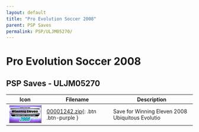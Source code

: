 ```yaml
---
layout: default
title: "Pro Evolution Soccer 2008"
parent: PSP Saves
permalink: PSP/ULJM05270/
---
```

# Pro Evolution Soccer 2008

## PSP Saves - ULJM05270

| Icon | Filename | Description |
|------|----------|-------------|
| ![Pro Evolution Soccer 2008](ICON0.PNG) | [00001242.zip](00001242.zip){: .btn .btn-purple } | Save for Winning Eleven 2008 Ubiquitous Evolutio |
